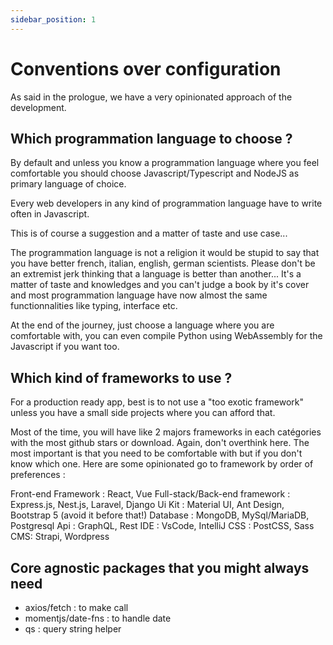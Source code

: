 ```yaml
---
sidebar_position: 1
---
```


# Conventions over configuration

As said in the prologue, we have a very opinionated approach of the development.

## Which programmation language to choose ?

By default and unless you know a programmation language where you feel comfortable you should choose Javascript/Typescript and NodeJS as primary language of choice.

Every web developers in any kind of programmation language have to write often in Javascript. 

This is of course a suggestion and a matter of taste and use case... 

The programmation language is not a religion it would be stupid to say that you have better french, italian, english, german scientists. Please don't be an extremist jerk thinking that a language is better than another... It's a matter of taste and knowledges and you can't judge a book by it's cover and most programmation language have now almost the same functionnalities like typing, interface etc.

At the end of the journey, just choose a language where you are comfortable with, you can even compile Python using WebAssembly for the Javascript if you want too.

## Which kind of frameworks to use ?

For a production ready app, best is to not use a "too exotic framework" unless you have a small side projects where you can afford that. 

Most of the time, you will have like 2 majors frameworks in each catégories with the most github stars or download. Again, don't overthink here. The most important is that you need to be comfortable with but if you don't know which one. Here are some opinionated go to framework by order of preferences : 

Front-end Framework : React, Vue
Full-stack/Back-end framework : Express.js, Nest.js, Laravel, Django
Ui Kit : Material UI, Ant Design, Bootstrap 5 (avoid it before that!)
Database : MongoDB, MySql/MariaDB, Postgresql
Api : GraphQL, Rest
IDE : VsCode, IntelliJ
CSS : PostCSS, Sass
CMS: Strapi, Wordpress

## Core agnostic packages that you might always need

- axios/fetch : to make call
- momentjs/date-fns : to handle date
- qs : query string helper








